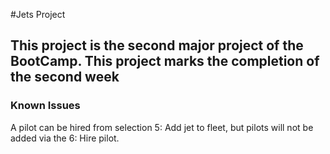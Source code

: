 #Jets Project

## This project is the second major project of the BootCamp. This project marks the completion of the second week

### Known Issues
A pilot can be hired from selection 5: Add jet to fleet, but pilots will not 
be added via the 6: Hire pilot. 
